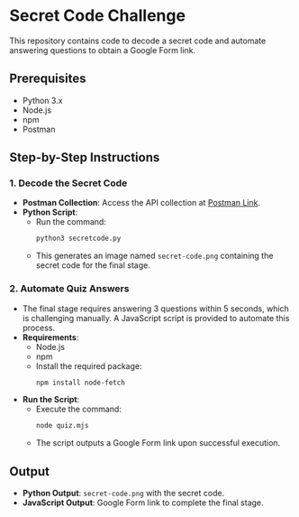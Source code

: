# Secret Code Challenge

This repository contains code to decode a secret code and automate answering questions to obtain a Google Form link.

## Prerequisites

- Python 3.x
- Node.js
- npm
- Postman

## Step-by-Step Instructions

### 1. Decode the Secret Code
- **Postman Collection**: Access the API collection at [Postman Link](https://.postman.co/workspace/My-Workspace~16fbda21-508d-46f2-8670-a7a8e95f1758/collection/39184994-ed0104ce-caaa-4d68-9e5b-a4b47381e831?action=share&creator=39184994).
- **Python Script**:
  - Run the command:
    ```bash
    python3 secretcode.py
    ```
  - This generates an image named `secret-code.png` containing the secret code for the final stage.

### 2. Automate Quiz Answers
- The final stage requires answering 3 questions within 5 seconds, which is challenging manually. A JavaScript script is provided to automate this process.
- **Requirements**:
  - Node.js
  - npm
  - Install the required package:
    ```bash
    npm install node-fetch
    ```
- **Run the Script**:
  - Execute the command:
    ```bash
    node quiz.mjs
    ```
  - The script outputs a Google Form link upon successful execution.

## Output
- **Python Output**: `secret-code.png` with the secret code.
- **JavaScript Output**: Google Form link to complete the final stage.
